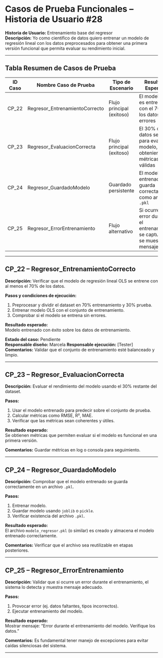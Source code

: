 # Casos de Prueba Funcionales – Historia de Usuario #28  
**Historia de Usuario:** Entrenamiento base del regresor  
**Descripción:** Yo como científico de datos quiero entrenar un modelo de regresión lineal con los datos preprocesados para obtener una primera versión funcional que permita evaluar su rendimiento inicial.

---

## Tabla Resumen de Casos de Prueba

| ID Caso | Nombre Caso de Prueba              | Tipo de Escenario        | Resultado Esperado                                                               | Estado    |
|---------|-------------------------------------|---------------------------|-----------------------------------------------------------------------------------|-----------|
| CP_22   | Regresor_EntrenamientoCorrecto      | Flujo principal (exitoso)   | El modelo OLS es entrenado con el 70% de los datos sin errores                   | Pendiente |
| CP_23   | Regresor_EvaluacionCorrecta         | Flujo principal (exitoso)   | El 30% de los datos se usa para evaluar el modelo, obteniendo métricas válidas   | Pendiente |
| CP_24   | Regresor_GuardadoModelo             | Guardado persistente      | El modelo entrenado se guarda correctamente como archivo `.pkl`                  | Pendiente |
| CP_25   | Regresor_ErrorEntrenamiento         | Flujo alternativo         | Si ocurre un error durante el entrenamiento, se captura y se muestra mensaje     | Pendiente |

---

## CP_22 – Regresor_EntrenamientoCorrecto

**Descripción:** Verificar que el modelo de regresión lineal OLS se entrene con al menos el 70% de los datos.

**Pasos y condiciones de ejecución:**
1. Preprocesar y dividir el dataset en 70% entrenamiento y 30% prueba.
2. Entrenar modelo OLS con el conjunto de entrenamiento.
3. Comprobar si el modelo se entrena sin errores.

**Resultado esperado:**  
Modelo entrenado con éxito sobre los datos de entrenamiento.

**Estado del caso:** Pendiente  
**Responsable diseño:** Marcela 
**Responsable ejecución:** [Tester]  
**Comentarios:** Validar que el conjunto de entrenamiento esté balanceado y limpio.

---

## CP_23 – Regresor_EvaluacionCorrecta

**Descripción:** Evaluar el rendimiento del modelo usando el 30% restante del dataset.

**Pasos:**
1. Usar el modelo entrenado para predecir sobre el conjunto de prueba.
2. Calcular métricas como RMSE, R², MAE.
3. Verificar que las métricas sean coherentes y útiles.

**Resultado esperado:**  
Se obtienen métricas que permiten evaluar si el modelo es funcional en una primera versión.

**Comentarios:** Guardar métricas en log o consola para seguimiento.

---

## CP_24 – Regresor_GuardadoModelo

**Descripción:** Comprobar que el modelo entrenado se guarda correctamente en un archivo `.pkl`.

**Pasos:**
1. Entrenar modelo.
2. Guardar modelo usando `joblib` o `pickle`.
3. Verificar existencia del archivo `.pkl`.

**Resultado esperado:**  
El archivo `modelo_regresor.pkl` (o similar) es creado y almacena el modelo entrenado correctamente.

**Comentarios:** Verificar que el archivo sea reutilizable en etapas posteriores.

---

## CP_25 – Regresor_ErrorEntrenamiento

**Descripción:** Validar que si ocurre un error durante el entrenamiento, el sistema lo detecta y muestra mensaje adecuado.

**Pasos:**
1. Provocar error (ej. datos faltantes, tipos incorrectos).
2. Ejecutar entrenamiento del modelo.

**Resultado esperado:**  
Mostrar mensaje: “Error durante el entrenamiento del modelo. Verifique los datos.”

**Comentarios:** Es fundamental tener manejo de excepciones para evitar caídas silenciosas del sistema.

---